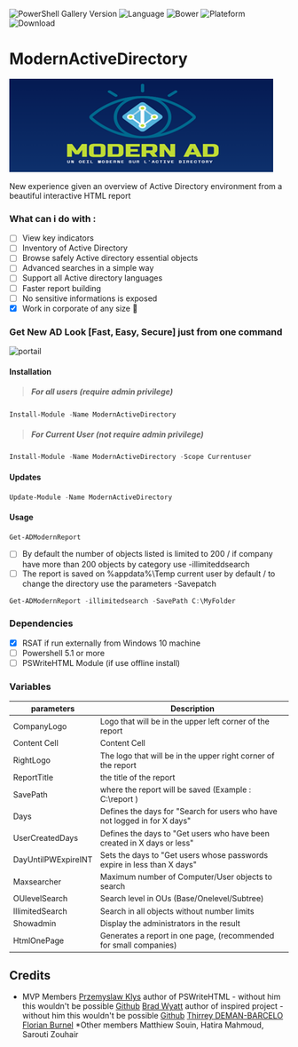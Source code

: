 ![PowerShell Gallery Version](https://img.shields.io/powershellgallery/v/ModernActivedirectory) ![Language](https://img.shields.io/badge/Powershell-100.0%25-blue)  ![Bower](https://img.shields.io/bower/l/Bootstrap?style=plastic) ![Plateform](https://img.shields.io/badge/Platform-Windows-brightgreen) ![Download](https://img.shields.io/badge/Downoad%20ModerActiveDirectory-500-orange)

# ModernActiveDirectory

![Logo](Pictures/Logo.png "Logo")

New experience given an overview of Active Directory environment from a beautiful interactive HTML report
### What can i do with : 
- [ ] View key indicators
- [ ] Inventory of Active Directory
- [ ] Browse safely Active directory essential objects 
- [ ] Advanced searches in a simple way
- [ ] Support all Active directory languages
- [ ] Faster report building
- [ ] No sensitive informations is exposed 
- [x] Work in corporate of any size :tada:

### Get New AD Look [Fast, Easy, Secure] just from one command
![portail](https://user-images.githubusercontent.com/49924401/224164475-b18b4ce6-f4b2-4f3a-8dcc-a07b9b49ddf0.gif)
#### Installation 
> #####  For all users (require admin privilege)
```Powershell
Install-Module -Name ModernActiveDirectory
```
> ##### For Current User (not require admin privilege)
```Powershell
Install-Module -Name ModernActiveDirectory -Scope Currentuser
```
#### Updates
```Powershell
Update-Module -Name ModernActiveDirectory
```
#### Usage
```Powershell
Get-ADModernReport
```
- [ ]  By default the number of objects listed is limited to 200 / if company have more than 200 objects by category use -illimiteddsearch
- [ ]  The report is saved on %appdata%\Temp current user by default / to change the directory use the parameters -Savepatch

```Powershell
Get-ADModernReport -illimitedsearch -SavePath C:\MyFolder
```
### Dependencies
- [x] RSAT if run externally from Windows 10 machine
- [ ] Powershell 5.1 or more
- [ ] PSWriteHTML Module (if use offline install)
### Variables
| parameters  | Description |
| ------------- | ------------- |
| CompanyLogo   | Logo that will be in the upper left corner of the report  |
| Content Cell  | Content Cell  |
| RightLogo     | The logo that will be in the upper right corner of the report |
| ReportTitle   | the title of the report |
| SavePath      | where the report will be saved (Example : C:\report ) |
| Days          | Defines the days for "Search for users who have not logged in for X days" |
| UserCreatedDays | Defines the days to "Get users who have been created in X days or less" |
| DayUntilPWExpireINT | Sets the days to "Get users whose passwords expire in less than X days" |
| Maxsearcher | Maximum number of Computer/User objects to search |
| OUlevelSearch | Search level in OUs (Base/Onelevel/Subtree) |
| IllimitedSearch | Search in all objects without number limits |
| Showadmin | Display the administrators in the result |
| HtmlOnePage | Generates a report in one page, (recommended for small companies) |

## Credits
* MVP Members 
[Przemyslaw Klys](https://www.linkedin.com/in/pklys/) author of PSWriteHTML - without him this wouldn't be possible [Github](https://github.com/EvotecIT/PSWriteHTML)
[Brad Wyatt](https://www.thelazyadministrator.com/) author of inspired project - without him this wouldn't be possible [Github](https://github.com/bwya77)
[Thirrey DEMAN-BARCELO](https://www.experts-exchange.com/members/DEMAN-BARCELOMVP-Thierry.html)
[Florian Burnel](https://www.it-connect.fr/author/florian/)
*Other members
Matthiew Souin, Hatira Mahmoud, Sarouti Zouhair


